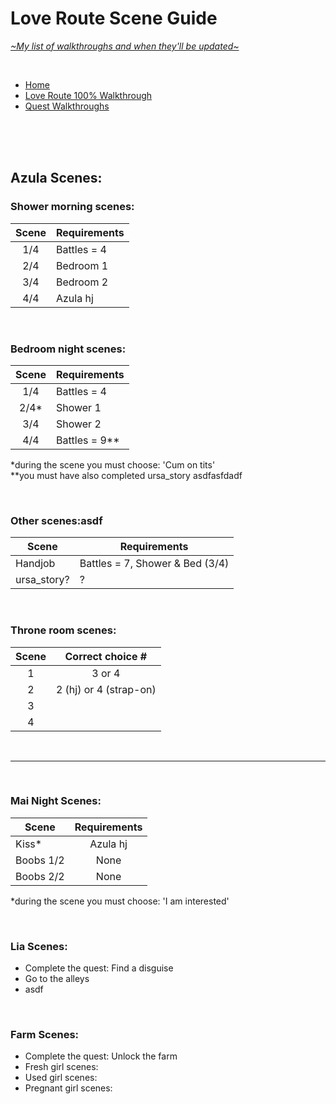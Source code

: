 # Love Route Scene Guide
[*\~My list of walkthroughs and when they'll be updated\~*](https://www.patreon.com/maimlain)

<br>

- [Home](https://github.com/maim-lain/fourelements/blob/master/book-2/home.md)  
- [Love Route 100% Walkthrough](https://github.com/maim-lain/fourelements/blob/master/book-2/loveroute.md)  
- [Quest Walkthroughs](https://github.com/maim-lain/fourelements/blob/master/book-2/quests.md)  

<br>
<br>
<br>

## Azula Scenes:
### Shower morning scenes:
Scene | Requirements
:---: | ---
1/4 | Battles = 4
2/4 | Bedroom 1
3/4 | Bedroom 2
4/4 | Azula hj

<br>

### Bedroom night scenes:
Scene | Requirements
:---: | ---
1/4 | Battles = 4
2/4* | Shower 1
3/4 | Shower 2
4/4 | Battles = 9**

*during the scene you must choose: 'Cum on tits'  
**you must have also completed ursa_story asdfasfdadf

<br>

### Other scenes:asdf
Scene | Requirements
--- | ---
Handjob | Battles = 7, Shower & Bed (3/4)
ursa_story? | ?

<br>

### Throne room scenes:
Scene | Correct choice #
:---: | :---:
1 | 3 or 4
2 | 2 (hj) or 4 (strap-on)
3 |  
4 |  

<br>

---

<br>

### Mai Night Scenes:
Scene | Requirements
--- | :---:
Kiss* | Azula hj
Boobs 1/2 | None
Boobs 2/2 | None

*during the scene you must choose: 'I am interested'

<br>

### Lia Scenes:
- Complete the quest: Find a disguise
- Go to the alleys
- asdf

<br>

### Farm Scenes:
- Complete the quest: Unlock the farm
- Fresh girl scenes: 
- Used girl scenes: 
- Pregnant girl scenes: 

<!---

lia free -> love route
caught scenes still only on love route



zsleep
zshower

--->
